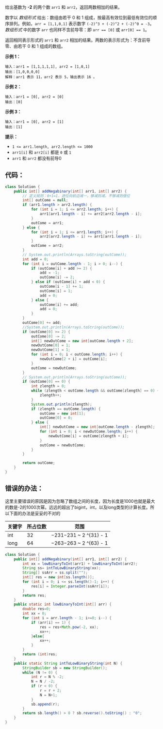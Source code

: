 给出基数为 **-2** 的两个数 `arr1` 和 `arr2`，返回两数相加的结果。

数字以 *数组形式* 给出：数组由若干 0 和 1 组成，按最高有效位到最低有效位的顺序排列。例如，`arr = [1,1,0,1]` 表示数字 `(-2)^3 + (-2)^2 + (-2)^0 = -3`。*数组形式* 中的数字 `arr` 也同样不含前导零：即 `arr == [0]` 或 `arr[0] == 1`。

返回相同表示形式的 `arr1` 和 `arr2` 相加的结果。两数的表示形式为：不含前导零、由若干 0 和 1 组成的数组。

 

**示例 1：**

```
输入：arr1 = [1,1,1,1,1], arr2 = [1,0,1]
输出：[1,0,0,0,0]
解释：arr1 表示 11，arr2 表示 5，输出表示 16 。
```



**示例 2：**

```
输入：arr1 = [0], arr2 = [0]
输出：[0]
```

**示例 3：**

```
输入：arr1 = [0], arr2 = [1]
输出：[1]
```

 

**提示：**

- `1 <= arr1.length, arr2.length <= 1000`
- `arr1[i]` 和 `arr2[i]` 都是 `0` 或 `1`
- `arr1` 和 `arr2` 都没有前导0

## 代码：

```java
class Solution {
    public int[] addNegabinary(int[] arr1, int[] arr2) {
        // 定义规则：0+1=1，进位向前边减一，够减则减，不够减则借位
        int[] outCome = null;
        if (arr1.length > arr2.length) {
            for (int i = 1; i <= arr2.length; i++) {
                arr1[arr1.length - i] += arr2[arr2.length - i];
            }
            outCome = arr1;
        } else {
            for (int i = 1; i <= arr1.length; i++) {
                arr2[arr2.length - i] += arr1[arr1.length - i];
            }
            outCome = arr2;
        }
        // System.out.println(Arrays.toString(outCome));
        int add = 0;
        for (int i = outCome.length - 1; i > 0; i--) {
            if (outCome[i] + add >= 2) {
                add = -1;
                outCome[i] -= 2;
            } else if (outCome[i] + add < 0) {
                outCome[i - 1] += 1;
                outCome[i] = 1;
                add = 0;
            } else {
                outCome[i] += add;
                add = 0;
            }
        }
        outCome[0] += add;
        //System.out.println(Arrays.toString(outCome));
        if (outCome[0] >= 2) {
            outCome[0] -= 2;
            int[] newOutCome = new int[outCome.length + 2];
            newOutCome[0] = 1;
            newOutCome[1] = 1;
            for (int i = 0; i < outCome.length; i++) {
                newOutCome[2 + i] = outCome[i];
            }
            outCome = newOutCome;
        }
        // System.out.println(Arrays.toString(outCome));
        if (outCome[0] == 0) {
            int zlength = 0;
            while (zlength < outCome.length && outCome[zlength] == 0) {
                zlength++;
            }
            System.out.println(zlength);
            if (zlength == outCome.length) {
                outCome = new int[1];
                outCome[0] = 0;
            } else {
                int[] newOutCome = new int[outCome.length - zlength];
                for (int i = 0; i < newOutCome.length; i++) {
                    newOutCome[i] = outCome[zlength + i];
                }
                outCome = newOutCome;
            }
        }

        return outCome;
    }
}

```



## 错误的办法：

这里主要错误的原因是因为忽略了数组之间的长度，因为长度是1000也就是最大的数是-2的1000次幂。远远的超出了bigint，int，以及long类型的计算长度。所以下面的办法是妥妥的不对的

| 关键字 | 所占位数 | 范围                   |
| ------ | -------- | ---------------------- |
| int    | 32       | −231−231 ~ 2 ^{31} - 1 |
| long   | 64       | −263−263 ~ 2 ^{63} - 1 |

```java
class Solution {
    public int[] addNegabinary(int[] arr1, int[] arr2) {
        int xx = lowBinaryToInt(arr1) + lowBinaryToInt(arr2);
        String ss= intToLowBinaryString(xx);
        String[] ssArr = ss.split("");
        int[] res = new int[ss.length()];
        for (int i = 0; i <= ss.length()-1; i++) {
            res[i] = Integer.parseInt(ssArr[i]);
        }
        return res;
    }
    public static int lowBinaryToInt(int[] arr) {
        double res=0;
        int xx = 0;
        for (int i = arr.length - 1; i>=0; i--) {
            if (arr[i] == 1) {
                res = res+Math.pow(-2, xx);
                xx++;
            }else{
                xx++;
            }
        }
        return (int)res;
    }
    public static String intToLowBinaryString(int N) {
        StringBuilder sb = new StringBuilder();
        while (N != 0) {
            int r = N % -2;
            N = N / -2;
            if (r < 0) {
                r = r + 2;
                N = N+1;
            }
            sb.append(r);
        }
        return sb.length() > 0 ? sb.reverse().toString() : "0";
    }
}
```

